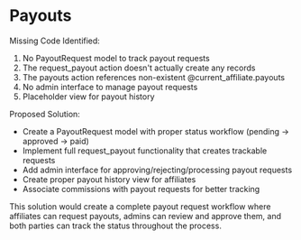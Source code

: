 # Payouts

Missing Code Identified:
  1. No PayoutRequest model to track payout requests
  2. The request_payout action doesn't actually create any records
  3. The payouts action references non-existent @current_affiliate.payouts
  4. No admin interface to manage payout requests
  5. Placeholder view for payout history

  Proposed Solution:
  - Create a PayoutRequest model with proper status workflow (pending → approved → paid)
  - Implement full request_payout functionality that creates trackable requests
  - Add admin interface for approving/rejecting/processing payout requests
  - Create proper payout history view for affiliates
  - Associate commissions with payout requests for better tracking

  This solution would create a complete payout request workflow where affiliates can request payouts, admins can review and approve them, and both parties can track the status throughout the process.
